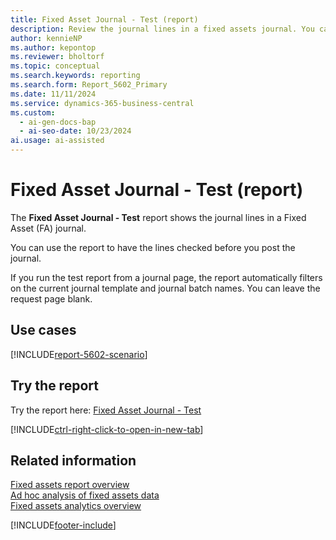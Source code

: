```yaml
---
title: Fixed Asset Journal - Test (report)
description: Review the journal lines in a fixed assets journal. You can use the report to check the lines before you post the journal.
author: kennieNP
ms.author: kepontop
ms.reviewer: bholtorf
ms.topic: conceptual
ms.search.keywords: reporting
ms.search.form: Report_5602_Primary
ms.date: 11/11/2024
ms.service: dynamics-365-business-central
ms.custom:
  - ai-gen-docs-bap
  - ai-seo-date: 10/23/2024
ai.usage: ai-assisted
---
```


# Fixed Asset Journal - Test (report)

The **Fixed Asset Journal - Test** report shows the journal lines in a Fixed Asset (FA) journal.

You can use the report to have the lines checked before you post the journal.

If you run the test report from a journal page, the report automatically filters on the current journal template and journal batch names. You can leave the request page blank.

## Use cases

[!INCLUDE[report-5602-scenario](../includes/report-5602-scenario-include.md)]

<!-- 

Prompt

Below is a report in an ERP system. Provide 3-4 use cases for different personas working with fixed asset management or finance for fixed assets.

Format like this:    
  
As a <persona>, use the report to    
* use case 1  
* use case 2    

Do not capitalize the persona names. 

Do not start lines with "Use the data to"

## Report name
Fixed Asset Journal - Test

## Report description

### What the report does

### Use cases

Please include your data sources and URLs

-->

## Try the report

Try the report here: [Fixed Asset Journal - Test](https://businesscentral.dynamics.com?report=5602)

[!INCLUDE[ctrl-right-click-to-open-in-new-tab](../includes/ctrl-right-click-to-open-in-new-tab.md)]

## Related information

[Fixed assets report overview](../fa-reports.md)  
[Ad hoc analysis of fixed assets data](../ad-hoc-analysis-fa.md)  
[Fixed assets analytics overview](../fa-analytics-overview.md)  

[!INCLUDE[footer-include](../includes/footer-banner.md)]